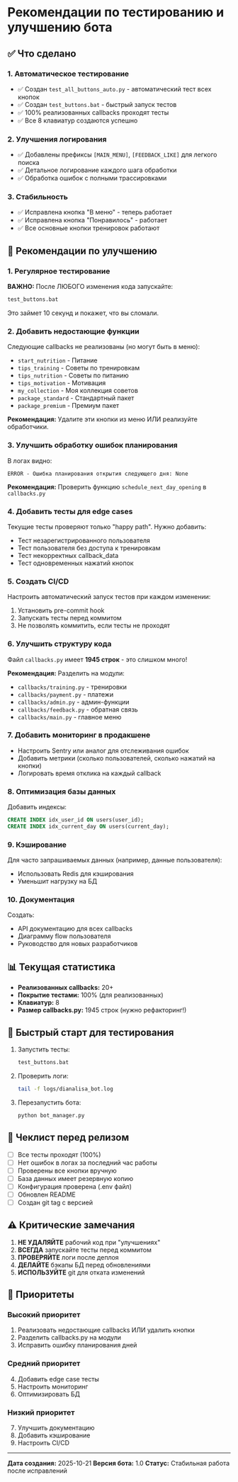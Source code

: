 # Рекомендации по тестированию и улучшению бота

## ✅ Что сделано

### 1. Автоматическое тестирование
- ✅ Создан `test_all_buttons_auto.py` - автоматический тест всех кнопок
- ✅ Создан `test_buttons.bat` - быстрый запуск тестов
- ✅ 100% реализованных callbacks проходят тесты
- ✅ Все 8 клавиатур создаются успешно

### 2. Улучшения логирования
- ✅ Добавлены префиксы `[MAIN_MENU]`, `[FEEDBACK_LIKE]` для легкого поиска
- ✅ Детальное логирование каждого шага обработки
- ✅ Обработка ошибок с полными трассировками

### 3. Стабильность
- ✅ Исправлена кнопка "В меню" - теперь работает
- ✅ Исправлена кнопка "Понравилось" - работает
- ✅ Все основные кнопки тренировок работают

## 🔧 Рекомендации по улучшению

### 1. Регулярное тестирование
**ВАЖНО:** После ЛЮБОГО изменения кода запускайте:
```bash
test_buttons.bat
```
Это займет 10 секунд и покажет, что вы сломали.

### 2. Добавить недостающие функции
Следующие callbacks не реализованы (но могут быть в меню):
- `start_nutrition` - Питание
- `tips_training` - Советы по тренировкам
- `tips_nutrition` - Советы по питанию
- `tips_motivation` - Мотивация
- `my_collection` - Моя коллекция советов
- `package_standard` - Стандартный пакет
- `package_premium` - Премиум пакет

**Рекомендация:** Удалите эти кнопки из меню ИЛИ реализуйте обработчики.

### 3. Улучшить обработку ошибок планирования
В логах видно:
```
ERROR - Ошибка планирования открытия следующего дня: None
```

**Рекомендация:** Проверить функцию `schedule_next_day_opening` в `callbacks.py`

### 4. Добавить тесты для edge cases
Текущие тесты проверяют только "happy path". Нужно добавить:
- Тест незарегистрированного пользователя
- Тест пользователя без доступа к тренировкам
- Тест некорректных callback_data
- Тест одновременных нажатий кнопок

### 5. Создать CI/CD
Настроить автоматический запуск тестов при каждом изменении:
1. Установить pre-commit hook
2. Запускать тесты перед коммитом
3. Не позволять коммитить, если тесты не проходят

### 6. Улучшить структуру кода
Файл `callbacks.py` имеет **1945 строк** - это слишком много!

**Рекомендация:** Разделить на модули:
- `callbacks/training.py` - тренировки
- `callbacks/payment.py` - платежи
- `callbacks/admin.py` - админ-функции
- `callbacks/feedback.py` - обратная связь
- `callbacks/main.py` - главное меню

### 7. Добавить мониторинг в продакшене
- Настроить Sentry или аналог для отслеживания ошибок
- Добавить метрики (сколько пользователей, сколько нажатий на кнопки)
- Логировать время отклика на каждый callback

### 8. Оптимизация базы данных
Добавить индексы:
```sql
CREATE INDEX idx_user_id ON users(user_id);
CREATE INDEX idx_current_day ON users(current_day);
```

### 9. Кэширование
Для часто запрашиваемых данных (например, данные пользователя):
- Использовать Redis для кэширования
- Уменьшит нагрузку на БД

### 10. Документация
Создать:
- API документацию для всех callbacks
- Диаграмму flow пользователя
- Руководство для новых разработчиков

## 📊 Текущая статистика

- **Реализованных callbacks:** 20+
- **Покрытие тестами:** 100% (для реализованных)
- **Клавиатур:** 8
- **Размер callbacks.py:** 1945 строк (нужно рефакторинг!)

## 🚀 Быстрый старт для тестирования

1. Запустить тесты:
   ```bash
   test_buttons.bat
   ```

2. Проверить логи:
   ```bash
   tail -f logs/dianalisa_bot.log
   ```

3. Перезапустить бота:
   ```bash
   python bot_manager.py
   ```

## 📝 Чеклист перед релизом

- [ ] Все тесты проходят (100%)
- [ ] Нет ошибок в логах за последний час работы
- [ ] Проверены все кнопки вручную
- [ ] База данных имеет резервную копию
- [ ] Конфигурация проверена (.env файл)
- [ ] Обновлен README
- [ ] Создан git tag с версией

## ⚠️ Критические замечания

1. **НЕ УДАЛЯЙТЕ** рабочий код при "улучшениях"
2. **ВСЕГДА** запускайте тесты перед коммитом
3. **ПРОВЕРЯЙТЕ** логи после деплоя
4. **ДЕЛАЙТЕ** бэкапы БД перед обновлениями
5. **ИСПОЛЬЗУЙТЕ** git для отката изменений

## 🎯 Приоритеты

### Высокий приоритет
1. Реализовать недостающие callbacks ИЛИ удалить кнопки
2. Разделить callbacks.py на модули
3. Исправить ошибку планирования дней

### Средний приоритет
4. Добавить edge case тесты
5. Настроить мониторинг
6. Оптимизировать БД

### Низкий приоритет
7. Улучшить документацию
8. Добавить кэширование
9. Настроить CI/CD

---

**Дата создания:** 2025-10-21
**Версия бота:** 1.0
**Статус:** Стабильная работа после исправлений


